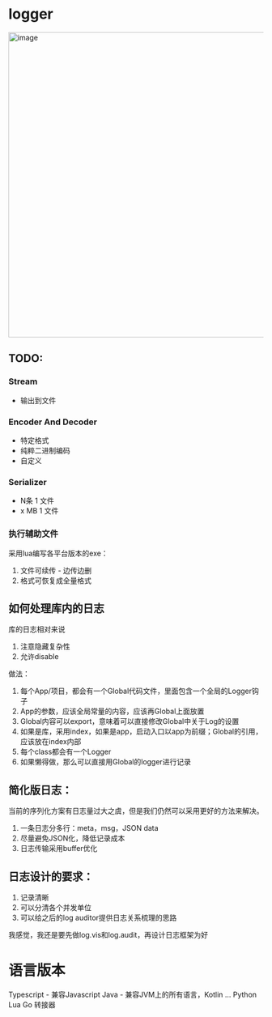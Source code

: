 # logger

<img width="603" alt="image" src="https://user-images.githubusercontent.com/4426319/39344239-dd25d12a-4a13-11e8-8d99-d1c574f69f5d.png">


## TODO:

### Stream

* 输出到文件

### Encoder And Decoder

* 特定格式
* 纯粹二进制编码
* 自定义

### Serializer

* N条 1 文件
* x MB 1 文件

### 执行辅助文件

采用lua编写各平台版本的exe：

1. 文件可续传 - 边传边删
3. 格式可恢复成全量格式


## 如何处理库内的日志

库的日志相对来说
1. 注意隐藏复杂性
2. 允许disable

做法：

1. 每个App/项目，都会有一个Global代码文件，里面包含一个全局的Logger钩子
2. App的参数，应该全局常量的内容，应该再Global上面放置
3. Global内容可以export，意味着可以直接修改Global中关于Log的设置
4. 如果是库，采用index，如果是app，启动入口以app为前缀；Global的引用，应该放在index内部
5. 每个class都会有一个Logger
6. 如果懒得做，那么可以直接用Global的logger进行记录

## 简化版日志：

当前的序列化方案有日志量过大之虞，但是我们仍然可以采用更好的方法来解决。

1. 一条日志分多行：meta，msg，JSON data
2. 尽量避免JSON化，降低记录成本
3. 日志传输采用buffer优化

## 日志设计的要求：

1. 记录清晰
2. 可以分清各个并发单位
3. 可以给之后的log auditor提供日志关系梳理的思路

我感觉，我还是要先做log.vis和log.audit，再设计日志框架为好

# 语言版本

Typescript - 兼容Javascript
Java - 兼容JVM上的所有语言，Kotlin ...
Python
Lua
Go
转接器
